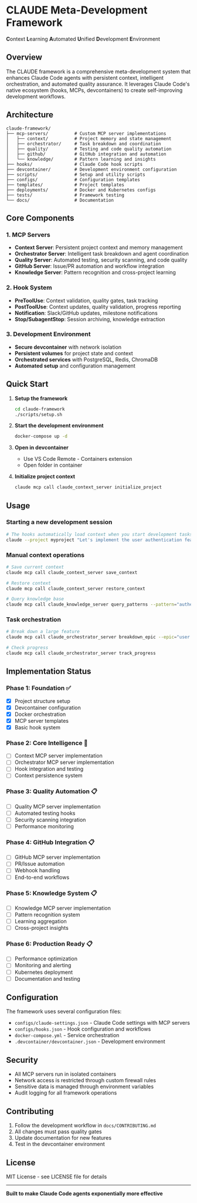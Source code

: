 # CLAUDE Meta-Development Framework

**C**ontext **L**earning **A**utomated **U**nified **D**evelopment **E**nvironment

## Overview
The CLAUDE framework is a comprehensive meta-development system that enhances Claude Code agents with persistent context, intelligent orchestration, and automated quality assurance. It leverages Claude Code's native ecosystem (hooks, MCPs, devcontainers) to create self-improving development workflows.

## Architecture

```
claude-framework/
├── mcp-servers/          # Custom MCP server implementations
│   ├── context/          # Project memory and state management
│   ├── orchestrator/     # Task breakdown and coordination
│   ├── quality/          # Testing and code quality automation
│   ├── github/           # GitHub integration and automation
│   └── knowledge/        # Pattern learning and insights
├── hooks/                # Claude Code hook scripts
├── devcontainer/         # Development environment configuration
├── scripts/              # Setup and utility scripts
├── configs/              # Configuration templates
├── templates/            # Project templates
├── deployments/          # Docker and Kubernetes configs
├── tests/                # Framework testing
└── docs/                 # Documentation
```

## Core Components

### 1. MCP Servers
- **Context Server**: Persistent project context and memory management
- **Orchestrator Server**: Intelligent task breakdown and agent coordination
- **Quality Server**: Automated testing, security scanning, and code quality
- **GitHub Server**: Issue/PR automation and workflow integration
- **Knowledge Server**: Pattern recognition and cross-project learning

### 2. Hook System
- **PreToolUse**: Context validation, quality gates, task tracking
- **PostToolUse**: Context updates, quality validation, progress reporting
- **Notification**: Slack/GitHub updates, milestone notifications
- **Stop/SubagentStop**: Session archiving, knowledge extraction

### 3. Development Environment
- **Secure devcontainer** with network isolation
- **Persistent volumes** for project state and context
- **Orchestrated services** with PostgreSQL, Redis, ChromaDB
- **Automated setup** and configuration management

## Quick Start

1. **Setup the framework**
   ```bash
   cd claude-framework
   ./scripts/setup.sh
   ```

2. **Start the development environment**
   ```bash
   docker-compose up -d
   ```

3. **Open in devcontainer**
   - Use VS Code Remote - Containers extension
   - Open folder in container

4. **Initialize project context**
   ```bash
   claude mcp call claude_context_server initialize_project
   ```

## Usage

### Starting a new development session
```bash
# The hooks automatically load context when you start development tasks
claude --project myproject "Let's implement the user authentication feature"
```

### Manual context operations
```bash
# Save current context
claude mcp call claude_context_server save_context

# Restore context  
claude mcp call claude_context_server restore_context

# Query knowledge base
claude mcp call claude_knowledge_server query_patterns --pattern="authentication"
```

### Task orchestration
```bash
# Break down a large feature
claude mcp call claude_orchestrator_server breakdown_epic --epic="user dashboard"

# Check progress
claude mcp call claude_orchestrator_server track_progress
```

## Implementation Status

### Phase 1: Foundation ✅
- [x] Project structure setup
- [x] Devcontainer configuration
- [x] Docker orchestration
- [x] MCP server templates
- [x] Basic hook system

### Phase 2: Core Intelligence 🔄
- [ ] Context MCP server implementation
- [ ] Orchestrator MCP server implementation
- [ ] Hook integration and testing
- [ ] Context persistence system

### Phase 3: Quality Automation 📋
- [ ] Quality MCP server implementation
- [ ] Automated testing hooks
- [ ] Security scanning integration
- [ ] Performance monitoring

### Phase 4: GitHub Integration 📋
- [ ] GitHub MCP server implementation
- [ ] PR/Issue automation
- [ ] Webhook handling
- [ ] End-to-end workflows

### Phase 5: Knowledge System 📋
- [ ] Knowledge MCP server implementation
- [ ] Pattern recognition system
- [ ] Learning aggregation
- [ ] Cross-project insights

### Phase 6: Production Ready 📋
- [ ] Performance optimization
- [ ] Monitoring and alerting
- [ ] Kubernetes deployment
- [ ] Documentation and testing

## Configuration

The framework uses several configuration files:
- `configs/claude-settings.json` - Claude Code settings with MCP servers
- `configs/hooks.json` - Hook configuration and workflows
- `docker-compose.yml` - Service orchestration
- `.devcontainer/devcontainer.json` - Development environment

## Security

- All MCP servers run in isolated containers
- Network access is restricted through custom firewall rules
- Sensitive data is managed through environment variables
- Audit logging for all framework operations

## Contributing

1. Follow the development workflow in `docs/CONTRIBUTING.md`
2. All changes must pass quality gates
3. Update documentation for new features
4. Test in the devcontainer environment

## License

MIT License - see LICENSE file for details

---

**Built to make Claude Code agents exponentially more effective**